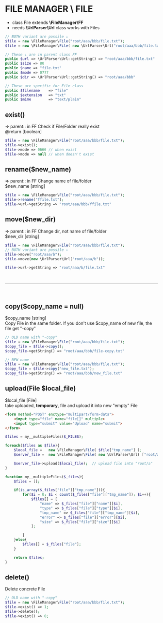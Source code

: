 # FILE MANAGER \ FILE
- class File extends **\FileManager\FF**
- needs **\UrlParser\Url** class
works with Files


```php
// BOTH variant are possile ↓
$file = new \FileManager\File("root/aaa/bbb/file.txt");
$file = new \FileManager\File( new \UrlParser\Url("root/aaa/bbb/file.txt") );

// These ↓ are in parent class FF
public $url => \UrlParser\Url::getString() => "root/aaa/bbb/file.txt"
public $size => 80
public $name => "file.txt"
public $mode => 0777
public $dir => \UrlParser\Url::getString() => "root/aaa/bbb"

// These are specific for File class
public $filename	=> "file"
public $extension	=> "txt"
public $mime		=> "text/plain"

```

## exist()
=> parent::	in FF
Check if File/Folder really exist<br>
@return [boolean]

```php
$file = new \FileManager\File("root/aaa/bbb/file.txt");
$file->exist();
$file->mode => 0666	// when exist
$file->mode => null	// when doesn't exist
```


## rename($new_name)
=> parent::	in FF
Change name of file/folder<br>
$new_name [string]

```php
$file = new \FileManager\File("root/aaa/bbb/file.txt");
$file->rename("ffile.txt");
$file->url->getString => "root/aaa/bbb/ffile.txt"
```

## move($new_dir)
=> parent::	in FF
Change dir, not name of file/folder<br>
$new_dir [string]

```php
$file = new \FileManager\File("root/aaa/bbb/file.txt");
// BOTH variant are possile ↓
$file->move("root/aaa/b");
$file->move(new \UrlParser\Url("root/aaa/b"));

$file->url->getString => "root/aaa/b/file.txt"
```



<br>
<hr>
<br>


## copy($copy_name = null)
$copy_name [string]<br>
Copy File in the same folder. If you don't use $copy_name of new file, the file get "-copy" <br>

```php
// OLD name with "-copy"
$file = new \FileManager\File("root/aaa/bbb/file.txt");
$copy_file = $file->copy();
$copy_file->getString() => "root/aaa/bbb/file-copy.txt"

// NEW name
$file = new \FileManager\File("root/aaa/bbb/file.txt");
$copy_file = $file->copy("new_file.txt");
$copy_file->getString() => "root/aaa/bbb/new_file.txt"
```

## upload(File $local_file)
$local_file [File]<br>
take uploaded, **temporary**, file and upload it into new "empty" File

```html
<form method="POST" enctype="multipart/form-data">
	<input type="file" name="file[]" multiple>
	<input type="submit" value="Upload" name="submit">
</form>
```

```php
$files = my__multipleFiles($_FILES);

foreach($files as $file){
	$local_file = 	new \FileManager\File( $file["tmp_name"] );
	$server_file = 	new \FileManager\File( new \UrlParser\Url( ["root/a", $file["name"]] ) );

	$server_file->upload($local_file);	// upload file into "root/a"
}

function my__multipleFiles($_files){
	$files = [];

	if(is_array($_files["file"]["tmp_name"])){
		for($i = 0; $i < count($_files["file"]["tmp_name"]); $i++){
			$files[] = [
				"name" => $_files["file"]["name"][$i],
				"type" => $_files["file"]["type"][$i],
				"tmp_name" => $_files["file"]["tmp_name"][$i],
				"error" => $_files["file"]["error"][$i],
				"size" => $_files["file"]["size"][$i]
			];

		}
	}else{
		$files[] = $_files["file"];
	}

	return $files;
}
```


## delete()
Delete concrete File

```php
// OLD name with "-copy"
$file = new \FileManager\File("root/aaa/bbb/file.txt");
$file->exist() => 1;
$file->delete();
$file->exist() => 0;
```
